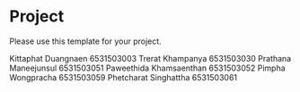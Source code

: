 Project
=============
Please use this template for your project.

Kittaphat  Duangnaen  6531503003
Trerat     Khampanya   6531503030
Prathana   Maneejunsul  6531503051
Paweethida  Khamsaenthan  6531503052
Pimpha      Wongpracha    6531503059
Phetcharat  Singhattha    6531503061

